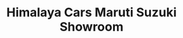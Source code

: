 ---
title: "Himalaya Cars Maruti Suzuki Showroom "
url: /yavatmal/himalaya-cars-maruti-suzuki-showroom/
shop: car
---